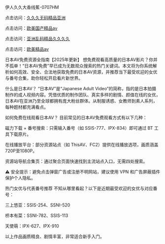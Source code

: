 伊人久久大香线蕉-0707HM

点击访问：<a href="https://vassv.pages.dev/">久久久无码精品亚洲</a>

点击访问：<a href="https://rtj-3zo.pages.dev/">欧美国产精品aⅴ</a>

点击访问：<a href="https://cfad.pages.dev/">亚洲乱码精品久久久久</a>

点击访问：<a href="https://gda-c7m.pages.dev/">欧美精品aⅴ</a>

日本AV免费资源全指南【2025年更新】
想免费观看高质量的日本AV影片？你并不孤单！“日本AV免费”早已成为无数观众搜索的热门关键词。本文将为你系统解析如何高效、安全、合法地获取免费的日本AV资源，并推荐当下最受欢迎的女优与番号合集，助你轻松开启看片新世界。

什么是日本AV？
“日本AV”是“Japanese Adult Video”的简称，指的是日本拍摄制作的成人视频内容。凭借优质的制作团队、真实多样的剧情、颜值在线的女优，日本AV在亚洲乃至全球都拥有庞大粉丝群体。从制服诱惑、女教师到素人系列，每种题材都充满看点。

如何免费在线观看日本AV？
目前常见的日本AV免费观看方式有以下几种：

磁力下载 + 番号搜索：只需输入番号（如 SSIS-777、IPX-834）即可通过 BT 工具下载原片。

在线播放平台：部分资源站点（如 ThisAV、FC2）提供在线播放选项，画质涵盖720P至1080P。

资源站导航合集页：通过聚合页面快速找到主流站点入口，无需四处搜索。

⚠️ 安全提示：避免点击弹窗广告或注册不明网站，建议使用 VPN 和广告屏蔽插件保护个人隐私。

热门女优与代表番号推荐
不知从哪里看起？以下是近期最受欢迎的女优与对应番号：

三上悠亚：SSIS-254、SSNI-520

桥本有菜：SSNI-782、SSIS-113

天使萌：IPX-627、IPX-910

以上作品画质精良、剧情丰富，非常适合新手入门。



<span style="display:none;">[Canonical link](）</span>

